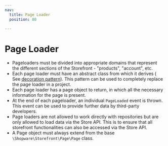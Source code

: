 ```yaml
---
nav:
  title: Page Loader
  position: 80

---
```


# Page Loader

* Pageloaders must be divided into appropriate domains that represent the different sections of the Storefront - "products", "account", etc.
* Each page loader must have an abstract class from which it derives ( See [decoration pattern](../../references/adr/2020-11-25-decoration-pattern.md)). This pattern can be used to completely replace the page loader in a project.
* Each page loader has a page object to return, in which all the necessary information for the page is present.
* At the end of each pageloader, an individual `PageLoaded` event is thrown. This event can be used to provide further data by third-party developers.
* Page loaders are not allowed to work directly with repositories but are only allowed to load data via the Store API. This is to ensure that all storefront functionalities can also be accessed via the Store API.
* A Page object must always extend from the base `\Shopware\Storefront\Page\Page` class.
